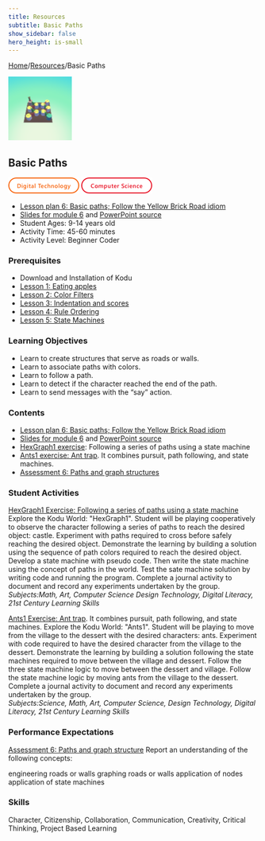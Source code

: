 ```yaml
---
title: Resources
subtitle: Basic Paths
show_sidebar: false
hero_height: is-small
---
```


[Home](..)/[Resources](.)/Basic Paths

[![](basic_paths.png)](https://www.kodugamelab.com/worlds/#rrRspeW3kk-xvmuOpsO5lA==)

## Basic Paths
![Digital Technology](dt.png) ![Computer Science](cs.png)

* [Lesson plan 6: Basic paths; Follow the Yellow Brick Road idiom](https://www.cs.cmu.edu/~dst/Kodu/Curriculum/modules/06/lesson6.pdf)
* [Slides for module 6](https://www.cs.cmu.edu/~dst/Kodu/Curriculum/modules/06/slides6.pdf) and [PowerPoint source](https://www.cs.cmu.edu/~dst/Kodu/Curriculum/modules/06/slides6.pptx)
* Student Ages: 9-14 years old
* Activity Time: 45-60 minutes
* Activity Level: Beginner Coder

### Prerequisites
* Download and Installation of Kodu
* [Lesson 1: Eating apples](eating_apples)
* [Lesson 2: Color Filters](color_filters)
* [Lesson 3: Indentation and scores](indentation_and_scores)
* [Lesson 4: Rule Ordering](rule_ordering)
* [Lesson 5: State Machines](state_machines)

### Learning Objectives
* Learn to create structures that serve as roads or walls.
* Learn to associate paths with colors.
* Learn to follow a path.
* Learn to detect if the character reached the end of the path.
* Learn to send messages with the “say” action.

### Contents
* [Lesson plan 6: Basic paths; Follow the Yellow Brick Road idiom](https://www.cs.cmu.edu/~dst/Kodu/Curriculum/modules/06/lesson6.pdf)
* [Slides for module 6](https://www.cs.cmu.edu/~dst/Kodu/Curriculum/modules/06/slides6.pdf) and [PowerPoint source](https://www.cs.cmu.edu/~dst/Kodu/Curriculum/modules/06/slides6.pptx)
* [HexGraph1 exercise](https://www.cs.cmu.edu/~dst/Kodu/Curriculum/modules/06/06-hexgraph1.pdf): Following a series of paths using a state machine
* [Ants1 exercise: Ant trap](https://www.cs.cmu.edu/~dst/Kodu/Curriculum/modules/06/06-ants1.pdf). It combines pursuit, path following, and state machines.
* [Assessment 6: Paths and graph structures](https://www.cs.cmu.edu/~dst/Kodu/Curriculum/modules/06/questionnaire6.pdf)

### Student Activities
[HexGraph1 Exercise: Following a series of paths using a state machine](https://www.cs.cmu.edu/~dst/Kodu/Curriculum/modules/06/06-hexgraph1.pdf)<br> 
Explore the Kodu World: "HexGraph1". Student will be playing cooperatively to observe  the character following a series of paths to reach the desired object: castle. Experiment with paths required to cross before safely reaching the desired object. Demonstrate the learning by building a solution using the sequence of path colors required to reach the desired object.  Develop a state machine with pseudo code. Then write the state machine using the concept of paths in the world. Test the sate machine solution by writing code and running the program. Complete a journal activity to document and record any experiments undertaken by the group.<br>
*Subjects:Math, Art, Computer Science Design Technology, Digital Literacy, 21st Century Learning Skills*

[Ants1 Exercise: Ant trap](https://www.cs.cmu.edu/~dst/Kodu/Curriculum/modules/06/06-ants1.pdf). It combines pursuit, path following, and state machines. 
Explore the Kodu World: "Ants1". Student will be playing  to move from the village to the dessert with the desired characters: ants. Experiment with code required to have the desired character from the village to the dessert. Demonstrate the learning by building a solution following the state machines required to move between the village and dessert. Follow the three state machine logic to move between the dessert and village. Follow the state machine logic by moving  ants from the village to the dessert. Complete a journal activity to document and record any experiments undertaken by the group.<br>
*Subjects:Science, Math, Art, Computer Science, Design Technology, Digital Literacy, 21st Century Learning Skills*

### Performance Expectations
[Assessment 6: Paths and graph structure](https://www.cs.cmu.edu/~dst/Kodu/Curriculum/modules/06/questionnaire6.pdf) Report an understanding of the following concepts: 

engineering roads or walls
graphing roads or walls
application of nodes
application of state machines

### Skills
Character,
Citizenship,
Collaboration,
Communication,
Creativity,
Critical Thinking,
Project Based Learning

    
